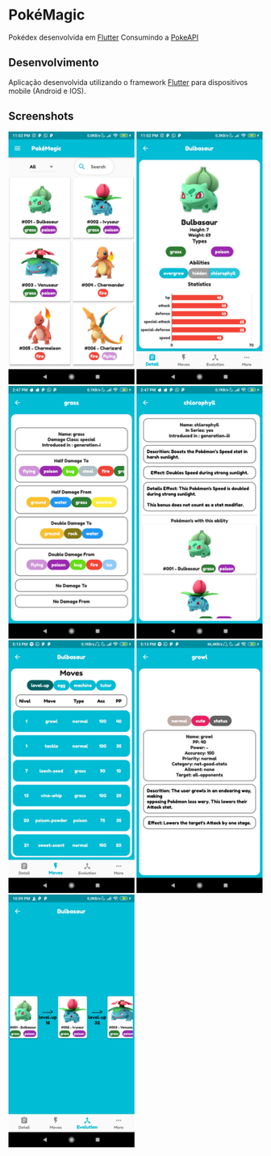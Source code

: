 # PokéMagic
Pokédex desenvolvida em [Flutter](https://flutter.dev/) Consumindo a [PokeAPI](https://pub.dev/packages/pokeapi)

## Desenvolvimento

Aplicação desenvolvida utilizando o framework [Flutter](https://flutter.dev/) para dispositivos mobile (Android e IOS).

## Screenshots

<img src="screenshots/principal.jpg" width=250>
<img src="screenshots/detalhes.jpg" width=250>
<img src="screenshots/detalhes_tipo.jpg" width=250>
<img src="screenshots/detalhes_habilidade.jpg" width=250>
<img src="screenshots/movimentos.jpg" width=250>
<img src="screenshots/detalhes_move.jpg" width=250>
<img src="screenshots/evolucao.jpg" width=250>

<!-- ![Principal](screenshots/principal.jpg)  -->
<!-- ![Detalhes](screenshots/detalhes.jpg)
![Evolucao](screenshots/movimentos.jpg)
![Detalhes Move](screenshots/detalhes_move.jpg)
![Evolucao](screenshots/evolucao.jpg) -->




